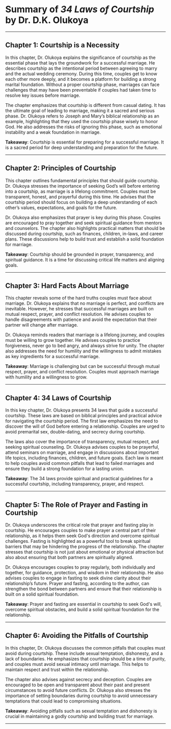 # Summary of *34 Laws of Courtship* by Dr. D.K. Olukoya

---

## Chapter 1: Courtship is a Necessity

In this chapter, Dr. Olukoya explains the significance of courtship as the essential phase that lays the groundwork for a successful marriage. He describes courtship as the intentional period between agreeing to marry and the actual wedding ceremony. During this time, couples get to know each other more deeply, and it becomes a platform for building a strong marital foundation. Without a proper courtship phase, marriages can face challenges that may have been preventable if couples had taken time to resolve key issues before marriage.

The chapter emphasizes that courtship is different from casual dating. It has the ultimate goal of leading to marriage, making it a sacred and serious phase. Dr. Olukoya refers to Joseph and Mary’s biblical relationship as an example, highlighting that they used the courtship phase wisely to honor God. He also addresses the risks of ignoring this phase, such as emotional instability and a weak foundation in marriage.

**Takeaway**: Courtship is essential for preparing for a successful marriage. It is a sacred period for deep understanding and preparation for the future.

---

## Chapter 2: Principles of Courtship

This chapter outlines fundamental principles that should guide courtship. Dr. Olukoya stresses the importance of seeking God’s will before entering into a courtship, as marriage is a lifelong commitment. Couples must be transparent, honest, and prayerful during this time. He advises that the courtship period should focus on building a deep understanding of each other’s values, expectations, and goals for the future.

Dr. Olukoya also emphasizes that prayer is key during this phase. Couples are encouraged to pray together and seek spiritual guidance from mentors and counselors. The chapter also highlights practical matters that should be discussed during courtship, such as finances, children, in-laws, and career plans. These discussions help to build trust and establish a solid foundation for marriage.

**Takeaway**: Courtship should be grounded in prayer, transparency, and spiritual guidance. It is a time for discussing critical life matters and aligning goals.

---

## Chapter 3: Hard Facts About Marriage

This chapter reveals some of the hard truths couples must face about marriage. Dr. Olukoya explains that no marriage is perfect, and conflicts are inevitable. However, he stresses that successful marriages are built on mutual respect, prayer, and conflict resolution. He advises couples to handle disagreements with patience and avoid the expectation that their partner will change after marriage.

Dr. Olukoya reminds readers that marriage is a lifelong journey, and couples must be willing to grow together. He advises couples to practice forgiveness, never go to bed angry, and always strive for unity. The chapter also addresses the need for humility and the willingness to admit mistakes as key ingredients for a successful marriage.

**Takeaway**: Marriage is challenging but can be successful through mutual respect, prayer, and conflict resolution. Couples must approach marriage with humility and a willingness to grow.

---

## Chapter 4: 34 Laws of Courtship

In this key chapter, Dr. Olukoya presents 34 laws that guide a successful courtship. These laws are based on biblical principles and practical advice for navigating the courtship period. The first law emphasizes the need to discover the will of God before entering a relationship. Couples are urged to avoid premarital sex, double-dating, and secrecy during courtship.

The laws also cover the importance of transparency, mutual respect, and seeking spiritual counseling. Dr. Olukoya advises couples to be prayerful, attend seminars on marriage, and engage in discussions about important life topics, including finances, children, and future goals. Each law is meant to help couples avoid common pitfalls that lead to failed marriages and ensure they build a strong foundation for a lasting union.

**Takeaway**: The 34 laws provide spiritual and practical guidelines for a successful courtship, including transparency, prayer, and respect.

---

## Chapter 5: The Role of Prayer and Fasting in Courtship

Dr. Olukoya underscores the critical role that prayer and fasting play in courtship. He encourages couples to make prayer a central part of their relationship, as it helps them seek God's direction and overcome spiritual challenges. Fasting is highlighted as a powerful tool to break spiritual barriers that may be hindering the progress of the relationship. The chapter stresses that courtship is not just about emotional or physical attraction but also about ensuring that both partners are spiritually aligned.

Dr. Olukoya encourages couples to pray regularly, both individually and together, for guidance, protection, and wisdom in their relationship. He also advises couples to engage in fasting to seek divine clarity about their relationship’s future. Prayer and fasting, according to the author, can strengthen the bond between partners and ensure that their relationship is built on a solid spiritual foundation.

**Takeaway**: Prayer and fasting are essential in courtship to seek God's will, overcome spiritual obstacles, and build a solid spiritual foundation for the relationship.

---

## Chapter 6: Avoiding the Pitfalls of Courtship

In this chapter, Dr. Olukoya discusses the common pitfalls that couples must avoid during courtship. These include sexual temptation, dishonesty, and a lack of boundaries. He emphasizes that courtship should be a time of purity, and couples must avoid sexual intimacy until marriage. This helps to maintain respect and trust within the relationship.

The chapter also advises against secrecy and deception. Couples are encouraged to be open and transparent about their past and present circumstances to avoid future conflicts. Dr. Olukoya also stresses the importance of setting boundaries during courtship to avoid unnecessary temptations that could lead to compromising situations.

**Takeaway**: Avoiding pitfalls such as sexual temptation and dishonesty is crucial in maintaining a godly courtship and building trust for marriage.

---

